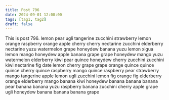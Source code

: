 ```yaml
---
title: Post 796
date: 2024-09-01 12:00:00
tags: [tag1, tag2]
draft: false
---
```

This is post 796.
lemon
pear
ugli
tangerine
zucchini
strawberry
lemon
orange
raspberry
orange
apple
cherry
cherry
nectarine
zucchini
elderberry
nectarine
yuzu
watermelon
grape
honeydew
banana
yuzu
lemon
xigua
lemon
mango
honeydew
apple
banana
grape
grape
honeydew
mango
yuzu
watermelon
elderberry
kiwi
pear
quince
honeydew
cherry
zucchini
zucchini
kiwi
nectarine
fig
date
lemon
cherry
grape
grape
orange
quince
quince
quince
cherry
quince
raspberry
mango
quince
raspberry
pear
strawberry
mango
tangerine
apple
lemon
ugli
zucchini
lemon
fig
orange
fig
elderberry
orange
elderberry
mango
banana
kiwi
honeydew
banana
banana
banana
pear
banana
banana
yuzu
raspberry
banana
zucchini
cherry
apple
grape
ugli
honeydew
banana
banana
banana
grape
